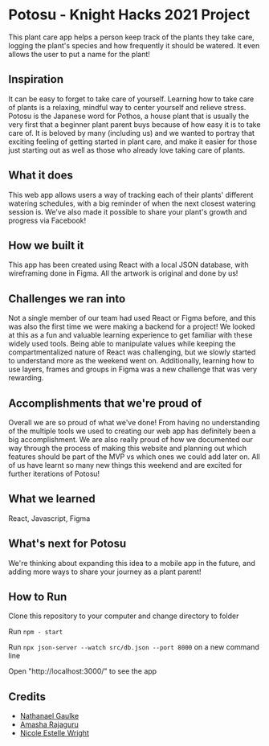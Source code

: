 # Potosu - Knight Hacks 2021 Project
This plant care app helps a person keep track of the plants they take care, logging the plant's species and how frequently it should be watered. It even allows the user to put a name for the plant!
## Inspiration
It can be easy to forget to take care of yourself. Learning how to take care of plants is a relaxing, mindful way to center yourself and relieve stress. Potosu is the Japanese word for Pothos, a house plant that is usually the very first that a beginner plant parent buys because of how easy it is to take care of. It is beloved by many (including us) and we wanted to portray that exciting feeling of getting started in plant care, and make it easier for those just starting out as well as those who already love taking care of plants.
## What it does
This web app allows users a way of tracking each of their plants' different watering schedules, with a big reminder of when the next closest watering session is. We've also made it possible to share your plant's growth and progress via Facebook!
## How we built it
This app has been created using React with a local JSON database, with wireframing done in Figma. All the artwork is original and done by us!
## Challenges we ran into
Not a single member of our team had used React or Figma before, and this was also the first time we were making a backend for a project! We looked at this as a fun and valuable learning experience to get familiar with these widely used tools. Being able to manipulate values while keeping the compartmentalized nature of React was challenging, but we slowly started to understand more as the weekend went on. Additionally, learning how to use layers, frames and groups in Figma was a new challenge that was very rewarding. 
## Accomplishments that we're proud of
Overall we are so proud of what we've done! From having no understanding of the multiple tools we used to creating our web app has definitely been a big accomplishment. We are also really proud of how we documented our way through the process of making this website and planning out which features should be part of the MVP vs which ones we could add later on. All of us have learnt so many new things this weekend and are excited for further iterations of Potosu!
## What we learned
React, Javascript, Figma
## What's next for Potosu
We're thinking about expanding this idea to a mobile app in the future, and adding more ways to share your journey as a plant parent!
## How to Run
Clone this repository to your computer and change directory to folder

Run `npm - start`

Run `npx json-server --watch src/db.json --port 8000` on a new command line

Open "http://localhost:3000/" to see the app

## Credits
* [Nathanael Gaulke](https://github.com/nategaulke)
* [Amasha Rajaguru](https://github.com/aMarshmallows)
* [Nicole Estelle Wright](https://github.com/nicoleleft)
